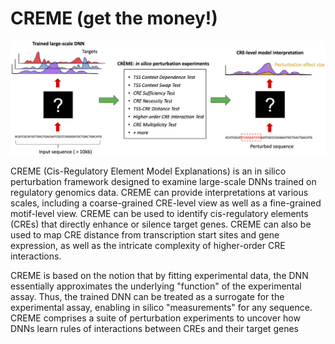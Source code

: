 # CREME (get the money!)


<img src="img/creme_overview.png" alt="fig" width="900"/>


CREME (Cis-Regulatory Element Model Explanations) is an in silico perturbation framework designed to examine large-scale DNNs trained on regulatory genomics data. CREME can provide interpretations at various scales, including a coarse-grained CRE-level view as well as a fine-grained motif-level view. CREME can be used to identify cis-regulatory elements (CREs) that directly enhance or silence target genes. CREME can also be used to map CRE distance from transcription start sites and gene expression, as well as the intricate complexity of higher-order CRE interactions. 


CREME is based on the notion that by fitting experimental data, the DNN essentially approximates the underlying "function" of the experimental assay. Thus, the trained DNN can be treated as a surrogate for the experimental assay, enabling in silico "measurements" for any  sequence. CREME comprises a suite of perturbation experiments to uncover how DNNs learn rules of interactions between CREs and their target genes




